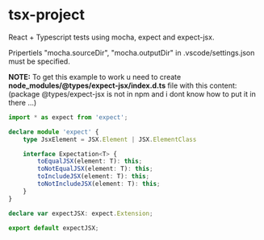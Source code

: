 # tsx-project

React + Typescript tests using mocha, expect and expect-jsx.

Pripertiels "mocha.sourceDir",  "mocha.outputDir" in .vscode/settings.json must be specified.

 **NOTE:** To get this example to work u need to create **node_modules/@types/expect-jsx/index.d.ts** file with this content: (package @types/expect-jsx is not in npm and i dont know how to put it in there ...)


```ts
import * as expect from 'expect';

declare module 'expect' {
    type JsxElement = JSX.Element | JSX.ElementClass

    interface Expectation<T> {
        toEqualJSX(element: T): this;
        toNotEqualJSX(element: T): this;
        toIncludeJSX(element: T): this;
        toNotIncludeJSX(element: T): this;
    }
}

declare var expectJSX: expect.Extension;

export default expectJSX;
```